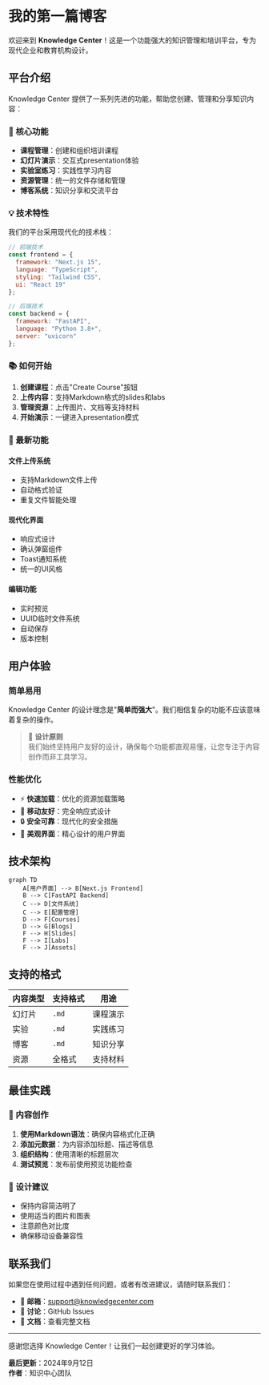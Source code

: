 # 我的第一篇博客

欢迎来到 **Knowledge Center**！这是一个功能强大的知识管理和培训平台，专为现代企业和教育机构设计。

## 平台介绍

Knowledge Center 提供了一系列先进的功能，帮助您创建、管理和分享知识内容：

### 🎯 核心功能

- **课程管理**：创建和组织培训课程
- **幻灯片演示**：交互式presentation体验
- **实验室练习**：实践性学习内容
- **资源管理**：统一的文件存储和管理
- **博客系统**：知识分享和交流平台

### 💡 技术特性

我们的平台采用现代化的技术栈：

```javascript
// 前端技术
const frontend = {
  framework: "Next.js 15",
  language: "TypeScript", 
  styling: "Tailwind CSS",
  ui: "React 19"
};

// 后端技术
const backend = {
  framework: "FastAPI",
  language: "Python 3.8+",
  server: "uvicorn"
};
```

### 📚 如何开始

1. **创建课程**：点击"Create Course"按钮
2. **上传内容**：支持Markdown格式的slides和labs
3. **管理资源**：上传图片、文档等支持材料
4. **开始演示**：一键进入presentation模式

### 🚀 最新功能

#### 文件上传系统
- 支持Markdown文件上传
- 自动格式验证
- 重复文件智能处理

#### 现代化界面
- 响应式设计
- 确认弹窗组件
- Toast通知系统
- 统一的UI风格

#### 编辑功能
- 实时预览
- UUID临时文件系统
- 自动保存
- 版本控制

## 用户体验

### 简单易用

Knowledge Center 的设计理念是"**简单而强大**"。我们相信复杂的功能不应该意味着复杂的操作。

> 📝 **设计原则**  
> 我们始终坚持用户友好的设计，确保每个功能都直观易懂，让您专注于内容创作而非工具学习。

### 性能优化

- ⚡ **快速加载**：优化的资源加载策略
- 📱 **移动友好**：完全响应式设计
- 🔒 **安全可靠**：现代化的安全措施
- 🎨 **美观界面**：精心设计的用户界面

## 技术架构

```mermaid
graph TD
    A[用户界面] --> B[Next.js Frontend]
    B --> C[FastAPI Backend] 
    C --> D[文件系统]
    C --> E[配置管理]
    D --> F[Courses]
    D --> G[Blogs]
    F --> H[Slides]
    F --> I[Labs]
    F --> J[Assets]
```

## 支持的格式

| 内容类型 | 支持格式 | 用途 |
|---------|----------|------|
| 幻灯片 | `.md` | 课程演示 |
| 实验 | `.md` | 实践练习 |
| 博客 | `.md` | 知识分享 |
| 资源 | 全格式 | 支持材料 |

## 最佳实践

### 📝 内容创作

1. **使用Markdown语法**：确保内容格式化正确
2. **添加元数据**：为内容添加标题、描述等信息
3. **组织结构**：使用清晰的标题层次
4. **测试预览**：发布前使用预览功能检查

### 🎨 设计建议

- 保持内容简洁明了
- 使用适当的图片和图表
- 注意颜色对比度
- 确保移动设备兼容性

## 联系我们

如果您在使用过程中遇到任何问题，或者有改进建议，请随时联系我们：

- 📧 **邮箱**：support@knowledgecenter.com
- 💬 **讨论**：GitHub Issues
- 📖 **文档**：查看完整文档

---

感谢您选择 Knowledge Center！让我们一起创建更好的学习体验。

**最后更新**：2024年9月12日  
**作者**：知识中心团队